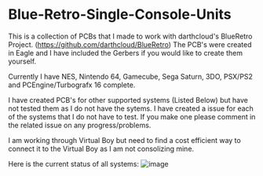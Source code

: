 # Blue-Retro-Single-Console-Units

This is a collection of PCBs that I made to work with darthcloud's BlueRetro Project. (https://github.com/darthcloud/BlueRetro) The PCB's were created in Eagle and I have included the Gerbers if you would like to create them yourself.

Currently I have NES, Nintendo 64, Gamecube, Sega Saturn, 3DO, PSX/PS2 and PCEngine/Turbografx 16 complete.

I have created PCB's for other supported systems (Listed Below) but have not tested them as I do not have the sytems. I have created a issue for each of the systems that I do not have to test. If you make one please comment in the related issue on any progress/problems.

I am working through Virtual Boy but need to find a cost efficient way to connect it to the Virtual Boy as I am not consolizing mine.

Here is the current status of all systems:
![image](https://github.com/pmgducati/Blue-Retro-Single-Console-Units/assets/20894227/88af1ac1-3fff-4331-8cf6-94a9c6e2e3ee)
